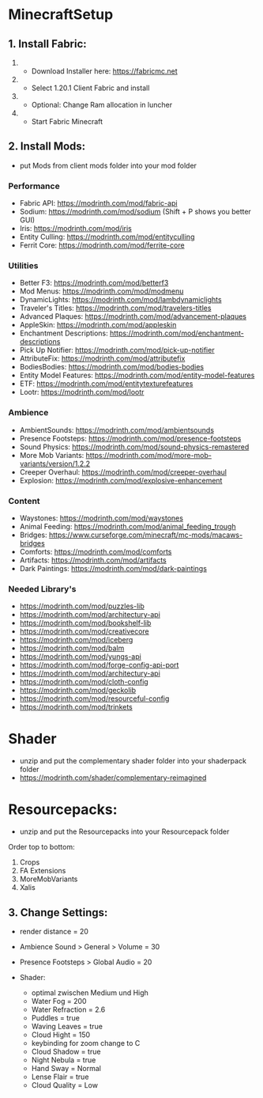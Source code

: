# MinecraftSetup

## 1. Install Fabric:

1. - Download Installer here: https://fabricmc.net
2. - Select 1.20.1 Client Fabric and install
3. - Optional: Change Ram allocation in luncher
4. - Start Fabric Minecraft

## 2. Install Mods:

- put Mods from client mods folder into your mod folder

### Performance

- Fabric API: https://modrinth.com/mod/fabric-api
- Sodium: https://modrinth.com/mod/sodium (Shift + P shows you better GUI)
- Iris: https://modrinth.com/mod/iris
- Entity Culling: https://modrinth.com/mod/entityculling
- Ferrit Core: https://modrinth.com/mod/ferrite-core

### Utilities

- Better F3: https://modrinth.com/mod/betterf3
- Mod Menus: https://modrinth.com/mod/modmenu
- DynamicLights: https://modrinth.com/mod/lambdynamiclights
- Traveler's Titles: https://modrinth.com/mod/travelers-titles
- Advanced Plaques: https://modrinth.com/mod/advancement-plaques
- AppleSkin: https://modrinth.com/mod/appleskin
- Enchantment Descriptions: https://modrinth.com/mod/enchantment-descriptions
- Pick Up Notifier: https://modrinth.com/mod/pick-up-notifier
- AttributeFix: https://modrinth.com/mod/attributefix
- BodiesBodies: https://modrinth.com/mod/bodies-bodies
- Entity Model Features: https://modrinth.com/mod/entity-model-features
- ETF: https://modrinth.com/mod/entitytexturefeatures
- Lootr: https://modrinth.com/mod/lootr

### Ambience

- AmbientSounds: https://modrinth.com/mod/ambientsounds
- Presence Footsteps: https://modrinth.com/mod/presence-footsteps
- Sound Physics: https://modrinth.com/mod/sound-physics-remastered
- More Mob Variants: https://modrinth.com/mod/more-mob-variants/version/1.2.2
- Creeper Overhaul: https://modrinth.com/mod/creeper-overhaul
- Explosion: https://modrinth.com/mod/explosive-enhancement

### Content

- Waystones: https://modrinth.com/mod/waystones
- Animal Feeding: https://modrinth.com/mod/animal_feeding_trough
- Bridges: https://www.curseforge.com/minecraft/mc-mods/macaws-bridges
- Comforts: https://modrinth.com/mod/comforts
- Artifacts: https://modrinth.com/mod/artifacts
- Dark Paintings: https://modrinth.com/mod/dark-paintings

### Needed Library's

- https://modrinth.com/mod/puzzles-lib
- https://modrinth.com/mod/architectury-api
- https://modrinth.com/mod/bookshelf-lib
- https://modrinth.com/mod/creativecore
- https://modrinth.com/mod/iceberg
- https://modrinth.com/mod/balm
- https://modrinth.com/mod/yungs-api
- https://modrinth.com/mod/forge-config-api-port
- https://modrinth.com/mod/architectury-api
- https://modrinth.com/mod/cloth-config
- https://modrinth.com/mod/geckolib
- https://modrinth.com/mod/resourceful-config
- https://modrinth.com/mod/trinkets

# Shader

- unzip and put the complementary shader folder into your shaderpack folder
- https://modrinth.com/shader/complementary-reimagined

# Resourcepacks:
- unzip and put the Resourcepacks into your Resourcepack folder

 Order top to bottom:
  1. Crops
  2. FA Extensions
  3. MoreMobVariants
  4. Xalis

## 3. Change Settings:

- render distance = 20
- Ambience Sound > General > Volume = 30
- Presence Footsteps > Global Audio = 20

- Shader:

  - optimal zwischen Medium und High
  - Water Fog = 200
  - Water Refraction = 2.6
  - Puddles = true
  - Waving Leaves = true
  - Cloud Hight = 150 
  - keybinding for zoom change to C
  - Cloud Shadow = true
  - Night Nebula = true
  - Hand Sway = Normal
  - Lense Flair = true
  - Cloud Quality = Low

